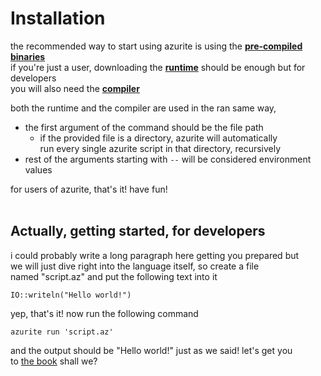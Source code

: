 # Installation
the recommended way to start using azurite is using the [**pre-compiled binaries**](../downloads "azurite downloads")  
if you're just a user, downloading the [**runtime**](../downloads/runtime/" "azurite downloads -> runtime") should be enough
but for developers   
you will also need the [**compiler**](../downloads/runtime/" "azurite downloads -> compiler")

both the runtime and the compiler are used in the ran same way,  
- the first argument of the command should be the file path
  * if the provided file is a directory, azurite will automatically  
    run every single azurite script in that directory, recursively
- rest of the arguments starting with `--` will be considered environment values

for users of azurite, that's it! have fun!
<br></br>
## Actually, getting started, for developers
i could probably write a long paragraph here getting you prepared but  
we will just dive right into the language itself, so create a file  
named "script.az" and put the following text into it
```
IO::writeln("Hello world!")
```
yep, that's it! now run the following command
```
azurite run 'script.az'
```
and the output should be "Hello world!" just as we said! let's get you  
to [the book](./MAKING_A_GUESSING_GAME.md) shall we?
